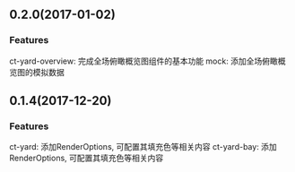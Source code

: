 ## 0.2.0(2017-01-02)

### Features

ct-yard-overview: 完成全场俯瞰概览图组件的基本功能
mock: 添加全场俯瞰概览图的模拟数据


## 0.1.4(2017-12-20)

### Features

ct-yard: 添加RenderOptions, 可配置其填充色等相关内容
ct-yard-bay: 添加RenderOptions, 可配置其填充色等相关内容